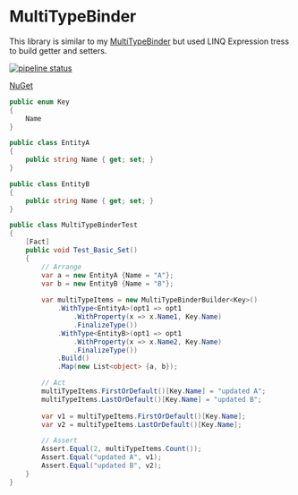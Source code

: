 # MultiTypeBinder

This library is similar to my [MultiTypeBinder](https://github.com/amir734jj/MultiTypeBinder) but used LINQ Expression tress to build getter and setters.

[![pipeline status](https://gitlab.com/hesamian/MultiTypeBinder-Expr/badges/master/pipeline.svg)](https://gitlab.com/hesamian/MultiTypeBinder-Expr/commits/master)


[NuGet](https://www.nuget.org/packages/MultiTypeBinder-Expr/)


```csharp
public enum Key
{
    Name
}

public class EntityA
{
    public string Name { get; set; }
}

public class EntityB
{
    public string Name { get; set; }
}

public class MultiTypeBinderTest
{    
    [Fact]
    public void Test_Basic_Set()
    {
        // Arrange
        var a = new EntityA {Name = "A"};
        var b = new EntityB {Name = "B"};
        
        var multiTypeItems = new MultiTypeBinderBuilder<Key>()
            .WithType<EntityA>(opt1 => opt1
                .WithProperty(x => x.Name1, Key.Name)
                .FinalizeType())
            .WithType<EntityB>(opt1 => opt1
                .WithProperty(x => x.Name2, Key.Name)
                .FinalizeType())
            .Build()
            .Map(new List<object> {a, b});

        // Act
        multiTypeItems.FirstOrDefault()[Key.Name] = "updated A";
        multiTypeItems.LastOrDefault()[Key.Name] = "updated B";
        
        var v1 = multiTypeItems.FirstOrDefault()[Key.Name];
        var v2 = multiTypeItems.LastOrDefault()[Key.Name];

        // Assert
        Assert.Equal(2, multiTypeItems.Count());
        Assert.Equal("updated A", v1);
        Assert.Equal("updated B", v2);
    }
}
 ```

